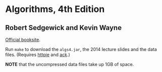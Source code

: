 # Algorithms, 4th Edition
## Robert Sedgewick and Kevin Wayne

[Official booksite][booksite].

Run `make` to download the `algs4.jar`, the 2014 lecture slides and the data files.
(Requires [httpie][] and [ack][].)

**NOTE** that the uncompressed data files take up 1GB of space.

[booksite]: https://algs4.cs.princeton.edu/home/
[httpie]: https://httpie.org
[ack]: https://beyondgrep.com
